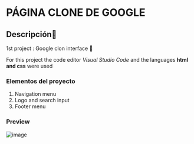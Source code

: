 # PÁGINA CLONE DE GOOGLE
## Descripción👀
1st project : Google clon interface 🎉

 For this project the code editor *Visual Studio Code* and the languages **html and css** were used
 
 ### Elementos del proyecto
 <ol>
   <li>Navigation menu</li>
   <li>Logo and search input</li>
   <li>Footer menu</li>
 </ol>

 ### Preview
 ![image](https://github.com/sophxrgz14/google-clon./assets/151889411/75d953d7-1237-487f-807e-ee9012633081)

  
